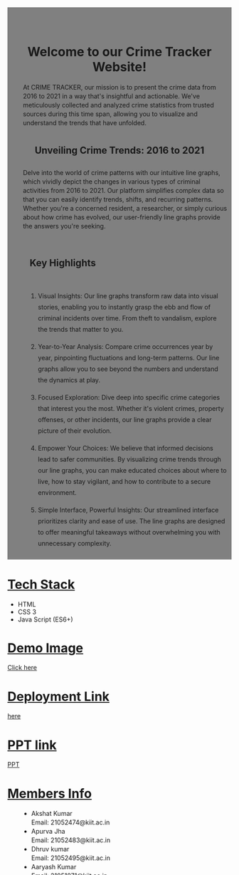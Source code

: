 <div id="about" style="margin-top: 50vh; padding: 10px; background-color: gray;">
            <br><br>    
            <h1 style="text-align: center;">
                Welcome to our Crime Tracker Website!
            </h1>
                <div style="padding: 0 25px;line-height: 20px;">

At CRIME TRACKER, our mission is to present the crime data from 2016 to 2021 in a way that's insightful and actionable. We've meticulously collected and analyzed crime statistics from trusted sources during this time span, allowing you to visualize and understand the trends that have unfolded.
                </div>

<h2 style="padding: 10px ;text-align: center;">Unveiling Crime Trends: 2016 to 2021</h2>
                <div style="margin-left: 25px; line-height: 20px;">

Delve into the world of crime patterns with our intuitive line graphs, which vividly depict the changes in various types of criminal activities from 2016 to 2021. Our platform simplifies complex data so that you can easily identify trends, shifts, and recurring patterns. Whether you're a concerned resident, a researcher, or simply curious about how crime has evolved, our user-friendly line graphs provide the answers you're seeking.
                </div>
                <br>
                <h2 style="margin-left: 40px;">Key Highlights</h2><br>
                <ol style="margin-left: 35px;line-height: 25px;">
                    <li>Visual Insights: Our line graphs transform raw data into visual stories, enabling you to instantly grasp the ebb and flow of criminal incidents over time. From theft to vandalism, explore the trends that matter to you.</li> 
                    <li>

 Year-to-Year Analysis: Compare crime occurrences year by year, pinpointing fluctuations and long-term patterns. Our line graphs allow you to see beyond the numbers and understand the dynamics at play.
                    </li>
                    <li>

 Focused Exploration: Dive deep into specific crime categories that interest you the most. Whether it's violent crimes, property offenses, or other incidents, our line graphs provide a clear picture of their evolution.
                    </li>
                    <li>

Empower Your Choices: We believe that informed decisions lead to safer communities. By visualizing crime trends through our line graphs, you can make educated choices about where to live, how to stay vigilant, and how to contribute to a secure environment.
                    </li>
                    <li>
                    Simple Interface, Powerful Insights: Our streamlined interface prioritizes clarity and ease of use. The line graphs are designed to offer meaningful takeaways without overwhelming you with unnecessary complexity.
                    </li>
                </ol>
    </div>


<h1><u>Tech Stack </u></h1>
<ul>
            <li>HTML</li>
            <li>CSS 3</li>
            <li>Java Script (ES6+)</li>
</ul>

<h1><u>Demo Image  </u></h1> <a href="https://github.com/Akshat-07k/Crime/blob/main/demo.png">Click here</a>

<h1><u>Deployment Link  </u></h1> <a href="https://akshat-07k.github.io/Crime/html1.html">here</a>

<h1><u>PPT link</u></h1><a href="https://github.com/Akshat-07k/Crime/blob/main/analyzing-the-evolution-of-crime-a-comprehensive-study-of-crime-data-from-2016-to-2021.pdf">PPT</a>
<h1><u>Members Info</u></h1>
<ul style="margin-left: 30px; line-height: 20px; ">
                <li>
                    Akshat Kumar    <br>
                    Email: 21052474@kiit.ac.in
                </li>
                <li>
                    Apurva Jha    <br>
                    Email: 21052483@kiit.ac.in
                </li>
                <li>
                    Dhruv kumar <br>
                    Email: 21052495@kiit.ac.in
                </li>
                <li>
                    Aaryash Kumar <br>
                    Email: 21051871@kiit.ac.in
                </li>
            </ul>
